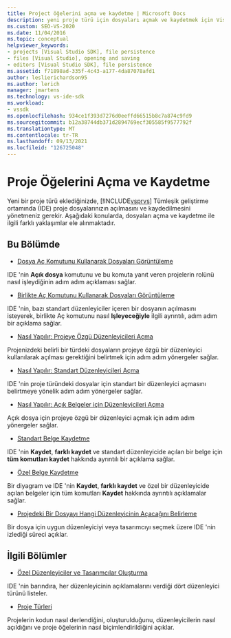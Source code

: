 ```yaml
---
title: Project öğelerini açma ve kaydetme | Microsoft Docs
description: yeni proje türü için dosyaları açmak ve kaydetmek için Visual Studio ıde 'de farklı yaklaşımlar hakkında bilgi edinin.
ms.custom: SEO-VS-2020
ms.date: 11/04/2016
ms.topic: conceptual
helpviewer_keywords:
- projects [Visual Studio SDK], file persistence
- files [Visual Studio], opening and saving
- editors [Visual Studio SDK], file persistence
ms.assetid: f71898ad-335f-4c43-a177-4da87078afd1
author: leslierichardson95
ms.author: lerich
manager: jmartens
ms.technology: vs-ide-sdk
ms.workload:
- vssdk
ms.openlocfilehash: 934ce1f393d7276d0eeffd66515b8c7a874c9fd9
ms.sourcegitcommit: b12a38744db371d2894769ecf305585f9577792f
ms.translationtype: MT
ms.contentlocale: tr-TR
ms.lasthandoff: 09/13/2021
ms.locfileid: "126725048"
---
```

# <a name="opening-and-saving-project-items"></a>Proje Öğelerini Açma ve Kaydetme
Yeni bir proje türü eklediğinizde, [!INCLUDE[vsprvs](../../code-quality/includes/vsprvs_md.md)] Tümleşik geliştirme ortamında (IDE) proje dosyalarınızın açılmasını ve kaydedilmesini yönetmeniz gerekir. Aşağıdaki konularda, dosyaları açma ve kaydetme ile ilgili farklı yaklaşımlar ele alınmaktadır.

## <a name="in-this-section"></a>Bu Bölümde
- [Dosya Aç Komutunu Kullanarak Dosyaları Görüntüleme](../../extensibility/internals/displaying-files-by-using-the-open-file-command.md)

 IDE 'nin **Açık dosya** komutunu ve bu komuta yanıt veren projelerin rolünü nasıl işleydiğinin adım adım açıklaması sağlar.

- [Birlikte Aç Komutunu Kullanarak Dosyaları Görüntüleme](../../extensibility/internals/displaying-files-by-using-the-open-with-command.md)

 IDE 'nin, bazı standart düzenleyiciler içeren bir dosyanın açılmasını isteyerek, birlikte Aç komutunu nasıl **Işleyeceğiyle** ilgili ayrıntılı, adım adım bir açıklama sağlar.

- [Nasıl Yapılır: Projeye Özgü Düzenleyicileri Açma](../../extensibility/how-to-open-project-specific-editors.md)

 Projenizdeki belirli bir türdeki dosyaların projeye özgü bir düzenleyici kullanılarak açılması gerektiğini belirtmek için adım adım yönergeler sağlar.

- [Nasıl Yapılır: Standart Düzenleyicileri Açma](../../extensibility/how-to-open-standard-editors.md)

 IDE 'nin proje türündeki dosyalar için standart bir düzenleyici açmasını belirtmeye yönelik adım adım yönergeler sağlar.

- [Nasıl Yapılır: Açık Belgeler için Düzenleyicileri Açma](../../extensibility/how-to-open-editors-for-open-documents.md)

 Açık dosya için projeye özgü bir düzenleyici açmak için adım adım yönergeler sağlar.

- [Standart Belge Kaydetme](../../extensibility/internals/saving-a-standard-document.md)

 IDE 'nin **Kaydet**, **farklı kaydet** ve standart düzenleyicide açılan bir belge için **tüm komutları kaydet** hakkında ayrıntılı bir açıklama sağlar.

- [Özel Belge Kaydetme](../../extensibility/internals/saving-a-custom-document.md)

 Bir diyagram ve IDE 'nin **Kaydet**, **farklı kaydet** ve özel bir düzenleyicide açılan belgeler için tüm komutları **Kaydet** hakkında ayrıntılı açıklamalar sağlar.

- [Projedeki Bir Dosyayı Hangi Düzenleyicinin Açacağını Belirleme](../../extensibility/internals/determining-which-editor-opens-a-file-in-a-project.md)

 Bir dosya için uygun düzenleyiciyi veya tasarımcıyı seçmek üzere IDE 'nin izlediği süreci açıklar.

## <a name="related-sections"></a>İlgili Bölümler
- [Özel Düzenleyiciler ve Tasarımcılar Oluşturma](../../extensibility/creating-custom-editors-and-designers.md)

 IDE 'nin barındıra, her düzenleyicinin açıklamalarını verdiği dört düzenleyici türünü listeler.

- [Proje Türleri](../../extensibility/internals/project-types.md)

 Projelerin kodun nasıl derlendiğini, oluşturulduğunu, düzenleyicilerin nasıl açıldığını ve proje öğelerinin nasıl biçimlendirildiğini açıklar.
